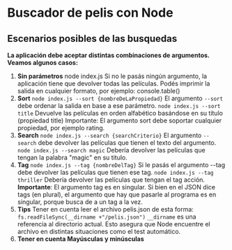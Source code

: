 # Buscador de pelis con Node

## Escenarios posibles de las busquedas

**La aplicación debe aceptar distintas combinaciones de argumentos. Veamos algunos casos:**

1) **Sin parámetros**
node index.js
Si no le pasás ningún argumento, la aplicación tiene que devolver todas las películas. Podés imprimir la salida en cualquier formato, por ejemplo: console.table()
2) **Sort**
`node index.js --sort {nombreDeLaPropiedad}`
El argumento `--sort` debe ordenar la salida en base a ese parámetro.
`node index.js --sort title`
Devuelve las películas en orden alfabético basándose en su título (propiedad title)
Importante: El argumento sort debe soportar cualquier propiedad, por ejemplo rating.
3) **Search**
`node index.js --search {searchCriterio}`
El argumento `--search` debe devolver las películas que tienen el texto del argumento.
`node index.js --search magic`
Debería devolver las películas que tengan la palabra "magic" en su titulo.
4) **Tag**
`node index.js --tag {nombreDelTag}`
Si le pasás el argumento --tag debe devolver las películas que tienen ese tag.
`node index.js --tag thriller`
Debería devolver las películas que tengan el tag acción. **Importante**: El argumento tag es en singular. Si bien en el JSON dice tags (en plural), el argumento que hay que pasarle al programa es en singular, porque busca de a un tag a la vez.
5) **Tips**
Tener en cuenta leer el archivo pelis.json de esta forma:
`fs.readFileSync(__dirname +"/pelis.json")`
`__dirname` es una referencia al directorio actual. Esto asegura que Node encuentre el archivo en distintas situaciones como el test automático.
6) **Tener en cuenta Mayúsculas y minúsculas**

